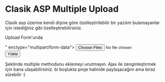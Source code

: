 # Clasik ASP Multiple Upload
Clasik asp üzerine kendi dişine göre özelleştirilebilir bir yazılım bulamayanlar için istediğiniz gibi özelleştirebilirsiniz.

Upload Form'unda 

<form method="POST" action="upload.asp?id=<%=comment("id")%>" enctype="multipart/form-data">
<input class="upselect btn btn-outline-secondary" type="file" name="files[]" multiple>
<input class="upsubmit btn btn-outline-secondary" name="submit" type="submit" value="Yükle">
</form>

Şeklinde multiple methodunu eklemeyi unutmayın. Ajax ile zenginleştirmek için bana ulaşabilirsiniz. bi boşlukta proje halinide paylaşacağım ama biraz sürebilir :)
